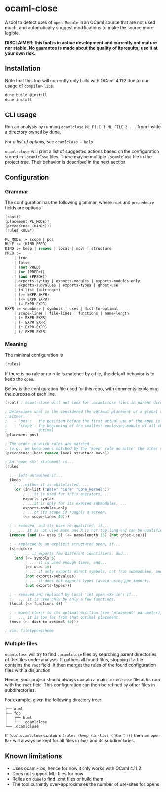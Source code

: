 # ocaml-close

A tool to detect uses of `open Module` in an OCaml source that are not
used much, and automatically suggest modifications to make the source more
legible.

**DISCLAIMER: this tool is in active development and currently not mature nor
stable. No guarantee is made about the quality of its results; use it at your
own risk.**

## Installation

Note that this tool will currently only build with OCaml 4.11.2 due to our usage
of `compiler-libs`.

```bash
dune build @install
dune install
```

## CLI usage

Run an analysis by running `ocamlclose ML_FILE_1 ML_FILE_2 ...`
from inside a directory owned by dune.

*For a list of options, see `ocamlclose --help`*

`ocaml-close` will print a list of suggested actions based on the configuration
stored in `.ocamlclose` files. There may be multiple `.ocamlclose` file in the
project tree. Their behavior is described in the next section.

## Configuration

### Grammar

The configuration has the following grammar, where `root` and `precedence`
fields are optional:

```scheme
(root)?
(placement PL_MODE)?
(precedence (KIND*))?
(rules RULE*)

PL_MODE := scope | pos
RULE := (KIND PRED)
KIND := keep | remove | local | move | structure
PRED :=
    | true
    | false
    | (not PRED)
    | (or (PRED+))
    | (and (PRED+))
    | exports-syntax | exports-modules | exports-modules-only
    | exports-subvalues | exports-types | ghost-use
    | in-list (<string>+)
    | (>= EXPR EXPR)
    | (<= EXPR EXPR)
    | (= EXPR EXPR)
EXPR := <number> | symbols | uses | dist-to-optimal
    | scope-lines | file-lines | functions | name-length
    | (+ EXPR EXPR)
    | (- EXPR EXPR)
    | (* EXPR EXPR)
    | (/ EXPR EXPR)
```

### Meaning

The minimal configuration is
```scheme
(rules)
```

If there is no rule or no rule is matched by a file, the default behavior is to
keep the `open`.

Below is the configuration file used for this repo, with comments explaining the
purpose of each line.

```scheme
(root) ; ocaml-close will not look for .ocamlclose files in parent directories

; Determines what is the considered the optimal placement of a global open.
; Either:
;   - 'pos':   the position before the first actual use of the open is optimal
;   - 'scope': the beginning of the smallest enclosing module of all the uses is
;              optimal
(placement pos)

; The order in which rules are matched
; (e.g., we keep opens matched by the 'keep' rule no matter the other rules)
(precedence (keep remove local structure move))

; An 'open <X>' statement is...
(rules

  ; - left untouched if...
  (keep
    ; ...either it is whitelisted, ...
    (or (in-list ("Base" "Core" "Core_kernel"))
        ; ...it is used for infix operators, ...
        exports-syntax
        ; ...it is only for its exposed submodules, ...
        exports-modules-only
        ; ...or its scope is roughly a screen.
        (<= scope-lines 40)))

  ; - removed, and its uses re-qualified, if...
  ;   ... it is not used much and X is not too long and can be qualified easily.
  (remove (and (<= uses 5) (<= name-length 15) (not ghost-use)))

  ; - replaced by an explicit structured open, if...
  (structure
    ;   ... it exports few different identifiers, and...
    (and (<= symbols 5)
         ; ... it is used enough times, and...
         (>= uses 15)
         ; ... it only exports direct symbols, not from submodules, and...
         (not exports-subvalues)
         ; ... it does not exports types (avoid using ppx_import).
         (not exports-types)))

  ; - removed and replaced by local 'let open <X> in's if...
  ;   ... it is used only by only a few functions.
  (local (<= functions 4))

  ; - moved closer to its optimal position (see 'placement' parameter), if...
  ;   ... it is too far from that optimal placement.
  (move (>= dist-to-optimal 40)))

; vim: filetype=scheme
```

### Multiple files

`ocamlclose` will try to find `.ocamlclose` files by searching parent
directories of the files under analysis. It gathers all found files, stopping if
a file contains the `root` field. It then merges the rules of the found
configuration files with a disjunction.

Hence, your project should always contain a main `.ocamlclose` file at its root with
the `root` field. This configuration can then be refined by other files in
subdirectories.

For example, given the following directory tree:
```
├── a.ml
├── foo
│   ├── b.ml
│   └── .ocamlclose
└── .ocamlclose
```

If `foo/.ocamlclose` contains `(rules (keep (in-list ("Bar"))))` then an
`open Bar` will always be kept for all files in `foo/` and its subdirectories.

## Known limitations

- Uses ocaml-libs, hence for now it only works with OCaml 4.11.2.
- Does not support MLI files for now
- Relies on `dune` to find .cmt files or build them
- The tool currently over-approximates the number of use-sites for opens
